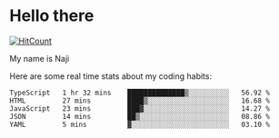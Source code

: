 # Hello there

[![HitCount](http://hits.dwyl.com/na-ji/na-ji.svg)](https://youtu.be/dQw4w9WgXcQ)

My name is Naji

Here are some real time stats about my coding habits:

<!--START_SECTION:waka-->
```text
TypeScript   1 hr 32 mins    ██████████████▒░░░░░░░░░░   56.92 % 
HTML         27 mins         ████▒░░░░░░░░░░░░░░░░░░░░   16.68 % 
JavaScript   23 mins         ███▓░░░░░░░░░░░░░░░░░░░░░   14.27 % 
JSON         14 mins         ██▒░░░░░░░░░░░░░░░░░░░░░░   08.86 % 
YAML         5 mins          ▓░░░░░░░░░░░░░░░░░░░░░░░░   03.10 % 
```
<!--END_SECTION:waka-->
